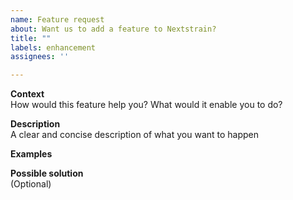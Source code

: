 ```yaml
---
name: Feature request
about: Want us to add a feature to Nextstrain?
title: ""
labels: enhancement
assignees: ''

---
```


**Context**  
How would this feature help you? What would it enable you to do?  

**Description**   
A clear and concise description of what you want to happen  

**Examples**  

**Possible solution**   
(Optional)

